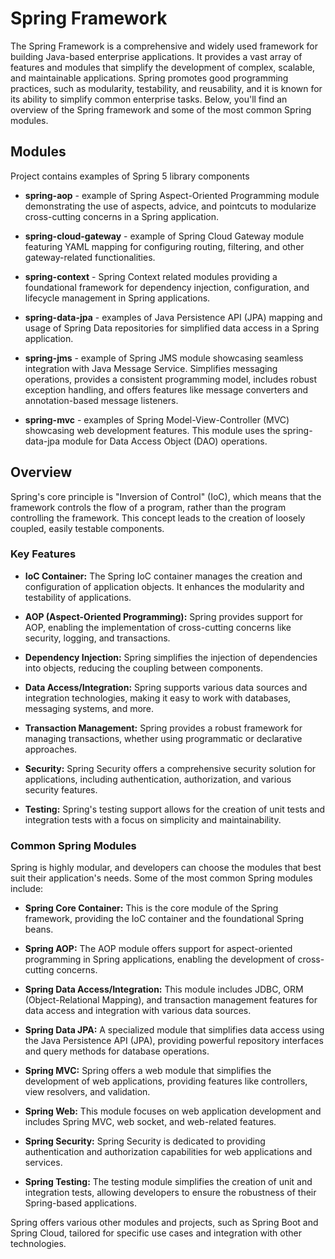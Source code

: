 # Spring Framework

The Spring Framework is a comprehensive and widely used framework for building Java-based enterprise applications. It
provides a vast array of features and modules that simplify the development of complex, scalable, and maintainable
applications. Spring promotes good programming practices, such as modularity, testability, and reusability, and it is
known for its ability to simplify common enterprise tasks. Below, you'll find an overview of the Spring framework and
some of the most common Spring modules.

## Modules

Project contains examples of Spring 5 library components

- **spring-aop** - example of Spring Aspect-Oriented Programming module demonstrating the use of aspects, advice, and
  pointcuts to modularize cross-cutting concerns in a Spring application.

- **spring-cloud-gateway** - example of Spring Cloud Gateway module featuring YAML mapping for configuring routing,
  filtering, and other gateway-related functionalities.

- **spring-context** - Spring Context related modules providing a foundational framework for dependency injection,
  configuration, and lifecycle management in Spring applications.

- **spring-data-jpa** - examples of Java Persistence API (JPA) mapping and usage of Spring Data repositories for
  simplified data access in a Spring application.

- **spring-jms** - example of Spring JMS module showcasing seamless integration with Java Message Service. Simplifies
  messaging operations, provides a consistent programming model, includes robust exception handling, and offers features
  like message converters and annotation-based message listeners.

- **spring-mvc** - examples of Spring Model-View-Controller (MVC) showcasing web development features. This module uses
  the spring-data-jpa module for Data Access Object (DAO) operations.

## Overview

Spring's core principle is "Inversion of Control" (IoC), which means that the framework controls the flow of a program,
rather than the program controlling the framework. This concept leads to the creation of loosely coupled, easily
testable components.

### Key Features

- **IoC Container:** The Spring IoC container manages the creation and configuration of application objects. It enhances
  the modularity and testability of applications.

- **AOP (Aspect-Oriented Programming):** Spring provides support for AOP, enabling the implementation of cross-cutting
  concerns like security, logging, and transactions.

- **Dependency Injection:** Spring simplifies the injection of dependencies into objects, reducing the coupling between
  components.

- **Data Access/Integration:** Spring supports various data sources and integration technologies, making it easy to work
  with databases, messaging systems, and more.

- **Transaction Management:** Spring provides a robust framework for managing transactions, whether using programmatic
  or declarative approaches.

- **Security:** Spring Security offers a comprehensive security solution for applications, including authentication,
  authorization, and various security features.

- **Testing:** Spring's testing support allows for the creation of unit tests and integration tests with a focus on
  simplicity and maintainability.

### Common Spring Modules

Spring is highly modular, and developers can choose the modules that best suit their application's needs. Some of the
most common Spring modules include:

- **Spring Core Container:** This is the core module of the Spring framework, providing the IoC container and the
  foundational Spring beans.

- **Spring AOP:** The AOP module offers support for aspect-oriented programming in Spring applications, enabling the
  development of cross-cutting concerns.

- **Spring Data Access/Integration:** This module includes JDBC, ORM (Object-Relational Mapping), and transaction
  management features for data access and integration with various data sources.

- **Spring Data JPA:** A specialized module that simplifies data access using the Java Persistence API (JPA), providing
  powerful repository interfaces and query methods for database operations.

- **Spring MVC:** Spring offers a web module that simplifies the development of web applications, providing features
  like controllers, view resolvers, and validation.

- **Spring Web:** This module focuses on web application development and includes Spring MVC, web socket, and
  web-related features.

- **Spring Security:** Spring Security is dedicated to providing authentication and authorization capabilities for web
  applications and services.

- **Spring Testing:** The testing module simplifies the creation of unit and integration tests, allowing developers to
  ensure the robustness of their Spring-based applications.

Spring offers various other modules and projects, such as Spring Boot and Spring Cloud, tailored for
specific use cases and integration with other technologies.
